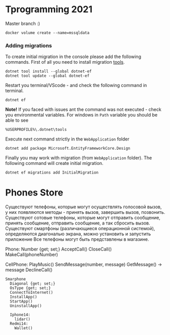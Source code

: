 # Tprogramming 2021

Master branch :)

`docker volume create --name=mssqldata`

### Adding migrations

To create initial migration in the console please add the following commands. First of all you need to install migration [tools](https://docs.microsoft.com/ru-ru/ef/core/cli/dotnet).

```
dotnet tool install --global dotnet-ef
dotnet tool update --global dotnet-ef
```
Restart you terminal/VScode - and check the following command in terminal.
```
dotnet ef
```

**Note!** If you faced with issues ant the command was not executed - check you environmental variables. For windows in `Path` variable you should be able to see

```
%USERPROFILE%\.dotnet\tools
```

Execute next command strictly in the `WebApplication` folder

```
dotnet add package Microsoft.EntityFrameworkCore.Design
```

Finally you may work with migration (from `WebApplication` folder). The following command will create initial migration.

```
dotnet ef migrations add InitialMigration
```

# Phones Store

Существуют телефоны, которые могут осуществлять голосовой вызов, у них появляются методы - принять вызов, завершить вызов, позвонить. 
Существуют сотовые телефоны, которые могут отправить сообщение, принять сообщение, отправить сообщение, а так сбросить вызов.
Существуют смартфоны (различающиеся операционной системой), определяются диагональю экрана, можно установить и запустить приложение
Все телефоны могут быть представлены в магазине.

Phone:
  Number {get; set;} 
    AcceptCall()
    CloseCall()
    MakeCall(phoneNumber)
  
  CellPhone:
    PlayMusic()
    SendMessage(number, message)
    GetMessage() -> message
    DeclineCall() 
    
    Smarphone
      Diagonal {get; set;}
      OsType {get; set;} 
      ConnectToInternet()
      InstallApp()
      StartApp()
      UninstallApp()

      Iphone14:
        lidar()
      Redmi14:
        Wallet()
      